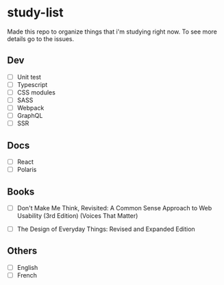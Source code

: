 # study-list
Made this repo to organize things that i'm studying right now. To see more details go to the issues.

## Dev
- [ ] Unit test
- [ ] Typescript
- [ ] CSS modules
- [ ] SASS
- [ ] Webpack
- [ ] GraphQL
- [ ] SSR

## Docs
- [ ] React
- [ ] Polaris

## Books
- [ ] Don't Make Me Think, Revisited: A Common Sense Approach to Web Usability (3rd Edition) (Voices That Matter)
- [ ] The Design of Everyday Things: Revised and Expanded Edition


## Others
- [ ] English
- [ ] French
